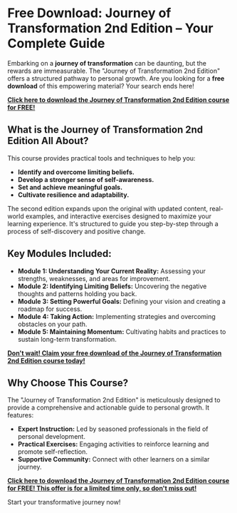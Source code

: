 # Free Download: Journey of Transformation 2nd Edition – Your Complete Guide

Embarking on a **journey of transformation** can be daunting, but the rewards are immeasurable. The "Journey of Transformation 2nd Edition" offers a structured pathway to personal growth. Are you looking for a **free download** of this empowering material? Your search ends here!

[**Click here to download the Journey of Transformation 2nd Edition course for FREE!**](https://udemywork.com/journey-of-transformation-2nd-edition)

## What is the Journey of Transformation 2nd Edition All About?

This course provides practical tools and techniques to help you:

*   **Identify and overcome limiting beliefs.**
*   **Develop a stronger sense of self-awareness.**
*   **Set and achieve meaningful goals.**
*   **Cultivate resilience and adaptability.**

The second edition expands upon the original with updated content, real-world examples, and interactive exercises designed to maximize your learning experience. It's structured to guide you step-by-step through a process of self-discovery and positive change.

## Key Modules Included:

*   **Module 1: Understanding Your Current Reality:** Assessing your strengths, weaknesses, and areas for improvement.
*   **Module 2: Identifying Limiting Beliefs:** Uncovering the negative thoughts and patterns holding you back.
*   **Module 3: Setting Powerful Goals:** Defining your vision and creating a roadmap for success.
*   **Module 4: Taking Action:** Implementing strategies and overcoming obstacles on your path.
*   **Module 5: Maintaining Momentum:** Cultivating habits and practices to sustain long-term transformation.

[**Don't wait! Claim your free download of the Journey of Transformation 2nd Edition course today!**](https://udemywork.com/journey-of-transformation-2nd-edition)

## Why Choose This Course?

The "Journey of Transformation 2nd Edition" is meticulously designed to provide a comprehensive and actionable guide to personal growth. It features:

*   **Expert Instruction:** Led by seasoned professionals in the field of personal development.
*   **Practical Exercises:** Engaging activities to reinforce learning and promote self-reflection.
*   **Supportive Community:** Connect with other learners on a similar journey.

[**Click here to download the Journey of Transformation 2nd Edition course for FREE! This offer is for a limited time only, so don't miss out!**](https://udemywork.com/journey-of-transformation-2nd-edition)

Start your transformative journey now!
